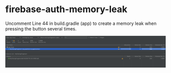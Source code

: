 # firebase-auth-memory-leak

Uncomment Line 44 in build.gradle (app) to create a memory leak when pressing the button several times.

![](memory-leak.png)
